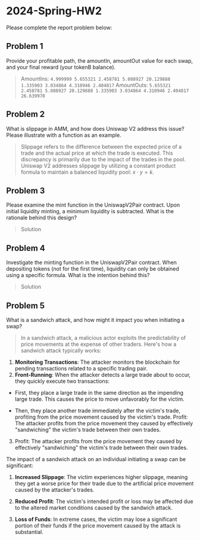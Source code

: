 # 2024-Spring-HW2

Please complete the report problem below:

## Problem 1

Provide your profitable path, the amountIn, amountOut value for each swap, and your final reward (your tokenB balance).

> AmountIns: `4.999999 5.655321 2.458781 5.088927 20.129888 1.335903 3.034864 4.310946 2.404817`
> AmountOuts: `5.655321 2.458781 5.088927 20.129888 1.335903 3.034864 4.310946 2.404817 26.639970`

## Problem 2

What is slippage in AMM, and how does Uniswap V2 address this issue? Please illustrate with a function as an example.

> Slippage refers to the difference between the expected price of a trade and the actual price at which the trade is executed. This discrepancy is primarily due to the impact of the trades in the pool. \
> Uniswap V2 addresses slippage by utilizing a constant product formula to maintain a balanced liquidity pool: $x\cdot y = k$.

## Problem 3

Please examine the mint function in the UniswapV2Pair contract. Upon initial liquidity minting, a minimum liquidity is subtracted. What is the rationale behind this design?

> Solution

## Problem 4

Investigate the minting function in the UniswapV2Pair contract. When depositing tokens (not for the first time), liquidity can only be obtained using a specific formula. What is the intention behind this?

> Solution

## Problem 5

What is a sandwich attack, and how might it impact you when initiating a swap?

> In a sandwich attack, a malicious actor exploits the predictability of price movements at the expense of other traders. Here's how a sandwich attack typically works:

1. **Monitoring Transactions**: The attacker monitors the blockchain for pending transactions related to a specific trading pair.
2. **Front-Running**: When the attacker detects a large trade about to occur, they quickly execute two transactions:

- First, they place a large trade in the same direction as the impending large trade. This causes the price to move unfavorably for the victim.

- Then, they place another trade immediately after the victim's trade, profiting from the price movement caused by the victim's trade.
  Profit: The attacker profits from the price movement they caused by effectively "sandwiching" the victim's trade between their own trades.

3. Profit: The attacker profits from the price movement they caused by effectively "sandwiching" the victim's trade between their own trades.

The impact of a sandwich attack on an individual initiating a swap can be significant:

1. **Increased Slippage**: The victim experiences higher slippage, meaning they get a worse price for their trade due to the artificial price movement caused by the attacker's trades.

2. **Reduced Profit**: The victim's intended profit or loss may be affected due to the altered market conditions caused by the sandwich attack.

3. **Loss of Funds**: In extreme cases, the victim may lose a significant portion of their funds if the price movement caused by the attack is substantial.
